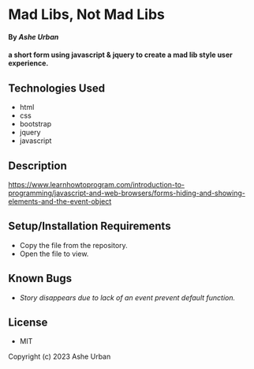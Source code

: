 # Mad Libs, Not Mad Libs

#### By _**Ashe Urban**_

#### a short form using javascript & jquery to create a mad lib style user experience.

## Technologies Used

* html
* css
* bootstrap
* jquery
* javascript

## Description

https://www.learnhowtoprogram.com/introduction-to-programming/javascript-and-web-browsers/forms-hiding-and-showing-elements-and-the-event-object


## Setup/Installation Requirements

* Copy the file from the repository.
* Open the file to view.

## Known Bugs

* _Story disappears due to lack of an event prevent default function._

## License

* MIT

Copyright (c) 2023 Ashe Urban